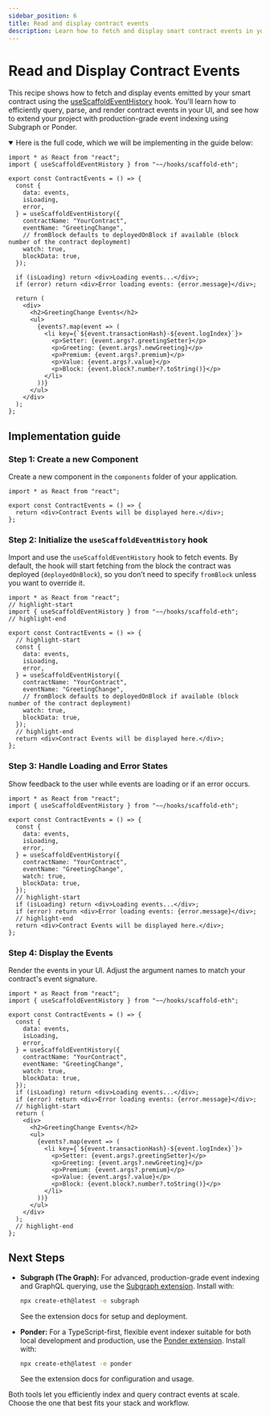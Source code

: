 ```yaml
---
sidebar_position: 6
title: Read and display contract events
description: Learn how to fetch and display smart contract events in your dApp.
---
```


# Read and Display Contract Events

This recipe shows how to fetch and display events emitted by your smart contract using the [useScaffoldEventHistory](/hooks/useScaffoldEventHistory) hook. You'll learn how to efficiently query, parse, and render contract events in your UI, and see how to extend your project with production-grade event indexing using Subgraph or Ponder.

<details open>
<summary>Here is the full code, which we will be implementing in the guide below:</summary>

```tsx title="components/ContractEvents.tsx"
import * as React from "react";
import { useScaffoldEventHistory } from "~~/hooks/scaffold-eth";

export const ContractEvents = () => {
  const {
    data: events,
    isLoading,
    error,
  } = useScaffoldEventHistory({
    contractName: "YourContract",
    eventName: "GreetingChange",
    // fromBlock defaults to deployedOnBlock if available (block number of the contract deployment)
    watch: true,
    blockData: true,
  });

  if (isLoading) return <div>Loading events...</div>;
  if (error) return <div>Error loading events: {error.message}</div>;

  return (
    <div>
      <h2>GreetingChange Events</h2>
      <ul>
        {events?.map(event => (
          <li key={`${event.transactionHash}-${event.logIndex}`}>
            <p>Setter: {event.args?.greetingSetter}</p>
            <p>Greeting: {event.args?.newGreeting}</p>
            <p>Premium: {event.args?.premium}</p>
            <p>Value: {event.args?.value}</p>
            <p>Block: {event.block?.number?.toString()}</p>
          </li>
        ))}
      </ul>
    </div>
  );
};
```

</details>

## Implementation guide

### Step 1: Create a new Component

Create a new component in the `components` folder of your application.

```tsx title="components/ContractEvents.tsx"
import * as React from "react";

export const ContractEvents = () => {
  return <div>Contract Events will be displayed here.</div>;
};
```

### Step 2: Initialize the `useScaffoldEventHistory` hook

Import and use the `useScaffoldEventHistory` hook to fetch events. By default, the hook will start fetching from the block the contract was deployed (`deployedOnBlock`), so you don’t need to specify `fromBlock` unless you want to override it.

```tsx title="components/ContractEvents.tsx"
import * as React from "react";
// highlight-start
import { useScaffoldEventHistory } from "~~/hooks/scaffold-eth";
// highlight-end

export const ContractEvents = () => {
  // highlight-start
  const {
    data: events,
    isLoading,
    error,
  } = useScaffoldEventHistory({
    contractName: "YourContract",
    eventName: "GreetingChange",
    // fromBlock defaults to deployedOnBlock if available (block number of the contract deployment)
    watch: true,
    blockData: true,
  });
  // highlight-end
  return <div>Contract Events will be displayed here.</div>;
};
```

### Step 3: Handle Loading and Error States

Show feedback to the user while events are loading or if an error occurs.

```tsx title="components/ContractEvents.tsx"
import * as React from "react";
import { useScaffoldEventHistory } from "~~/hooks/scaffold-eth";

export const ContractEvents = () => {
  const {
    data: events,
    isLoading,
    error,
  } = useScaffoldEventHistory({
    contractName: "YourContract",
    eventName: "GreetingChange",
    watch: true,
    blockData: true,
  });
  // highlight-start
  if (isLoading) return <div>Loading events...</div>;
  if (error) return <div>Error loading events: {error.message}</div>;
  // highlight-end
  return <div>Contract Events will be displayed here.</div>;
};
```

### Step 4: Display the Events

Render the events in your UI. Adjust the argument names to match your contract's event signature.

```tsx title="components/ContractEvents.tsx"
import * as React from "react";
import { useScaffoldEventHistory } from "~~/hooks/scaffold-eth";

export const ContractEvents = () => {
  const {
    data: events,
    isLoading,
    error,
  } = useScaffoldEventHistory({
    contractName: "YourContract",
    eventName: "GreetingChange",
    watch: true,
    blockData: true,
  });
  if (isLoading) return <div>Loading events...</div>;
  if (error) return <div>Error loading events: {error.message}</div>;
  // highlight-start
  return (
    <div>
      <h2>GreetingChange Events</h2>
      <ul>
        {events?.map(event => (
          <li key={`${event.transactionHash}-${event.logIndex}`}>
            <p>Setter: {event.args?.greetingSetter}</p>
            <p>Greeting: {event.args?.newGreeting}</p>
            <p>Premium: {event.args?.premium}</p>
            <p>Value: {event.args?.value}</p>
            <p>Block: {event.block?.number?.toString()}</p>
          </li>
        ))}
      </ul>
    </div>
  );
  // highlight-end
};
```

## Next Steps

- **Subgraph (The Graph):** For advanced, production-grade event indexing and GraphQL querying, use the [Subgraph extension](https://github.com/scaffold-eth/create-eth-extensions/tree/subgraph). Install with:

  ```sh
  npx create-eth@latest -e subgraph
  ```

  See the extension docs for setup and deployment.

- **Ponder:** For a TypeScript-first, flexible event indexer suitable for both local development and production, use the [Ponder extension](https://github.com/scaffold-eth/create-eth-extensions/tree/ponder). Install with:
  ```sh
  npx create-eth@latest -e ponder
  ```
  See the extension docs for configuration and usage.

Both tools let you efficiently index and query contract events at scale. Choose the one that best fits your stack and workflow.
